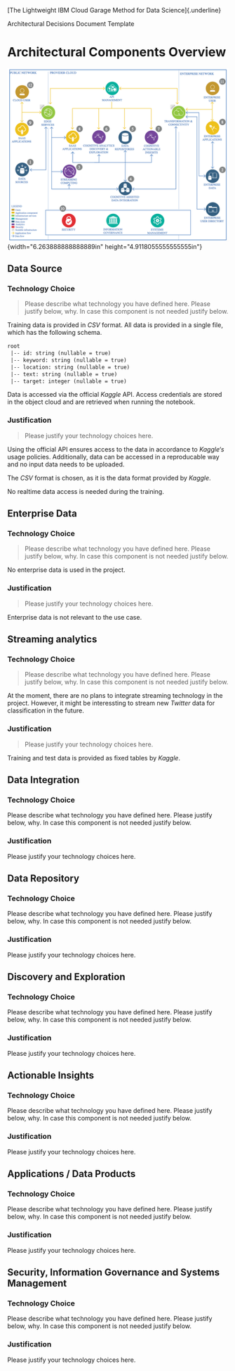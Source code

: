 [The Lightweight IBM Cloud Garage Method for Data Science]{.underline}

Architectural Decisions Document Template

Architectural Components Overview
=================================

![IBM Data and Analytics Reference Architecture. Source: IBM Corporation](media/image1.png){width="6.263888888888889in"
height="4.9118055555555555in"}

Data Source
-----------

### Technology Choice

> Please describe what technology you have defined here. Please justify
> below, why. In case this component is not needed justify below.

Training data is provided in *CSV* format.
All data is provided in a single file, which has the following schema.

```
root
 |-- id: string (nullable = true)
 |-- keyword: string (nullable = true)
 |-- location: string (nullable = true)
 |-- text: string (nullable = true)
 |-- target: integer (nullable = true)
```

Data is accessed via the official *Kaggle* API. Access credentials are
stored in the object cloud and are retrieved when running the notebook.


### Justification

> Please justify your technology choices here.

Using the official API ensures access to the data in accordance to *Kaggle‘s*
usage policies.
Additionally, data can be accessed in a reproducable way and no input data
needs to be uploaded.

The *CSV* format is chosen, as it is the data format provided by *Kaggle*.

No realtime data access is needed during the training.

Enterprise Data
---------------

### Technology Choice

> Please describe what technology you have defined here. Please justify
> below, why. In case this component is not needed justify below.

No enterprise data is used in the project.

### Justification

> Please justify your technology choices here.

Enterprise data is not relevant to the use case.

Streaming analytics
-------------------

### Technology Choice

> Please describe what technology you have defined here. Please justify
> below, why. In case this component is not needed justify below.

At the moment, there are no plans to integrate streaming technology in
the project.
However, it might be interessting to stream new *Twitter* data for
classification in the future.

### Justification

> Please justify your technology choices here.

Training and test data is provided as fixed tables by *Kaggle*.

Data Integration 
-----------------

### Technology Choice

Please describe what technology you have defined here. Please justify
below, why. In case this component is not needed justify below.

### Justification

Please justify your technology choices here.

Data Repository
---------------

### Technology Choice

Please describe what technology you have defined here. Please justify
below, why. In case this component is not needed justify below.

### Justification

Please justify your technology choices here.

Discovery and Exploration 
--------------------------

### Technology Choice

Please describe what technology you have defined here. Please justify
below, why. In case this component is not needed justify below.

### Justification

Please justify your technology choices here.

Actionable Insights
-------------------

### Technology Choice

Please describe what technology you have defined here. Please justify
below, why. In case this component is not needed justify below.

### Justification

Please justify your technology choices here.

Applications / Data Products
----------------------------

### Technology Choice

Please describe what technology you have defined here. Please justify
below, why. In case this component is not needed justify below.

### Justification

Please justify your technology choices here.

Security, Information Governance and Systems Management
-------------------------------------------------------

### Technology Choice

Please describe what technology you have defined here. Please justify
below, why. In case this component is not needed justify below.

### Justification

Please justify your technology choices here.
